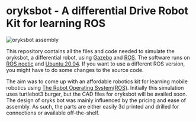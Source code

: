 # oryksbot - A differential Drive Robot Kit for learning ROS

![oryksbot assembly](https://https://github.com/lyleokoth/oryksbot/blob/main/resources/diff_1.JPG)

This repository contains all the files and code needed to simulate the oryksbot, a differential robot, using [Gazebo](http://gazebosim.org/)  and [ROS](https://www.ros.org/).
The software runs on [ROS noetic](http://wiki.ros.org/noetic) and [Ubuntu 20.04](http://www.releases.ubuntu.com/20.04/). If you want to use a different ROS version, you might have to do some changes to the source code.

The aim was to come up with an affordable robotics kit for learning mobile robotics using [The Robot Operating System(ROS)](https://www.ros.org/). Initially this simulation uses turtlebot3 burger, but the CAD files for oryksbot will be availed soon. The design of oryks bot was mainly influenced by the pricing and ease of assembly. As such, the parts are either easily 3d printed and drilled for connections or available off-the-shelf. 
 
